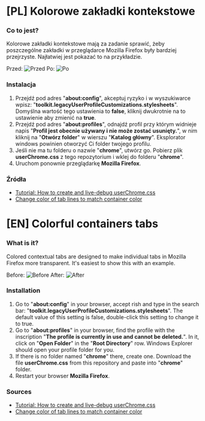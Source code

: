 # [PL] Kolorowe zakładki kontekstowe

### Co to jest?
Kolorowe zakładki kontekstowe mają za zadanie sprawić, żeby poszczególne zakładki w przeglądarce Mozilla Firefox były bardziej przejrzyste. Najłatwiej jest pokazać to na przykładzie.

Przed:
![Przed](https://i.imgur.com/wqF1scO.jpeg)
Po:
![Po](https://i.imgur.com/xKEJARp.jpeg)

### Instalacja
1. Przejdź pod adres "**about:config**", akceptuj ryzyko i w wyszukiwarce wpisz: "**toolkit.legacyUserProfileCustomizations.stylesheets**". Domyślna wartość tego ustawienia to **false**, kliknij dwukrotnie na to ustawienie aby zmienić na **true**.
2. Przejdź pod adres "**about:profiles**", odnajdź profil przy którym widnieje napis "**Profil jest obecnie używany i nie może zostać usunięty.**", w nim kliknij na "**Otwórz folder**" w wierszu "**Katalog główny**". Eksplorator windows powinien otworzyć Ci folder twojego profilu.
3. Jeśli nie ma tu folderu o nazwie "**chrome**", utwórz go. Pobierz plik **userChrome.css** z tego repozytorium i wklej do folderu "**chrome**".
4. Uruchom ponownie przeglądarkę **Mozilla Firefox**.

### Źródła
* [Tutorial: How to create and live-debug userChrome.css](https://www.reddit.com/r/FirefoxCSS/comments/73dvty/tutorial_how_to_create_and_livedebug_userchromecss/)
* [Change color of tab lines to match container color](https://www.reddit.com/r/FirefoxCSS/comments/7ayivq/change_color_of_tab_lines_to_match_container_color/)

# [EN] Colorful containers tabs

### What is it?
Colored contextual tabs are designed to make individual tabs in Mozilla Firefox more transparent. It's easiest to show this with an example.

Before:
![Before](https://i.imgur.com/wqF1scO.jpeg)
After:
![After](https://i.imgur.com/xKEJARp.jpeg)

### Installation
1. Go to "**about:config**" in your browser, accept rish and type in the search bar: "**toolkit.legacyUserProfileCustomizations.stylesheets**". The default value of this setting is false, double-click this setting to change it to true.
2. Go to "**about:profiles**" in your browser, find the profile with the inscription "**The profile is currently in use and cannot be deleted.**". In it, click on "**Open Folder**" in the "**Root Directory**" row. Windows Explorer should open your profile folder for you.
3. If there is no folder named "**chrome**" there, create one. Download the file **userChrome.css** from this repository and paste into "**chrome**" folder.
4. Restart your browser **Mozilla Firefox**.

### Sources
* [Tutorial: How to create and live-debug userChrome.css](https://www.reddit.com/r/FirefoxCSS/comments/73dvty/tutorial_how_to_create_and_livedebug_userchromecss/)
* [Change color of tab lines to match container color](https://www.reddit.com/r/FirefoxCSS/comments/7ayivq/change_color_of_tab_lines_to_match_container_color/)

